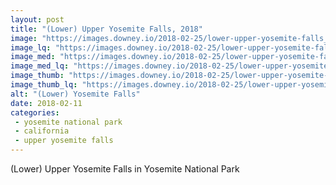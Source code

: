 ```yaml
---
layout: post
title: "(Lower) Upper Yosemite Falls, 2018"
image: "https://images.downey.io/2018-02-25/lower-upper-yosemite-falls_large.jpg"
image_lq: "https://images.downey.io/2018-02-25/lower-upper-yosemite-falls_large_lq.jpg"
image_med: "https://images.downey.io/2018-02-25/lower-upper-yosemite-falls_medium.jpg"
image_med_lq: "https://images.downey.io/2018-02-25/lower-upper-yosemite-falls_medium_lq.jpg"
image_thumb: "https://images.downey.io/2018-02-25/lower-upper-yosemite-falls_thumb.jpg"
image_thumb_lq: "https://images.downey.io/2018-02-25/lower-upper-yosemite-falls_thumb_lq.jpg"
alt: "(Lower) Yosemite Falls"
date: 2018-02-11
categories:
 - yosemite national park
 - california
 - upper yosemite falls
---
```


(Lower) Upper Yosemite Falls in Yosemite National Park
